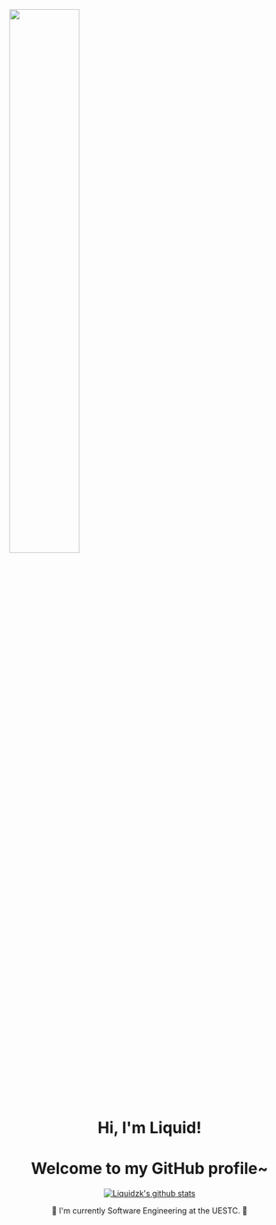 <img src="https://media.giphy.com/media/O1BCi4IB18nSg9mvu2/giphy.gif#pic_center" width = "50%" />


<h1 align="center">Hi, I'm Liquid</a>!</h1>
<h1 align="center">Welcome to my GitHub profile~ </h1>

<p align="center">
  <a href="https://github.com/Liquidzk"><img src="https://github-readme-stats.vercel.app/api?username=Liquidzk&hide_border=true&show_icons=true" alt="Liquidzk's github stats"></a>
</p>



<p align="center">📕 I'm currently Software Engineering at the UESTC. 📕</p>









<!--
**Liquidzk/Liquidzk** is a ✨ _special_ ✨ repository because its `README.md` (this file) appears on your GitHub profile.

Here are some ideas to get you started:

- 🔭 I’m currently working on ...
- 🌱 I’m currently learning ...
- 👯 I’m looking to collaborate on ...
- 🤔 I’m looking for help with ...
- 💬 Ask me about ...
- 📫 How to reach me: ...
- 😄 Pronouns: ...
- ⚡ Fun fact: ...
-->
